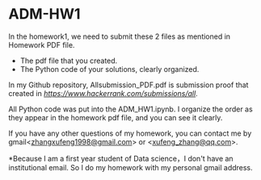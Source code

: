 # ADM-HW1
In the homework1, we need to submit these 2 files as mentioned in Homework PDF file.

- The pdf file that you created. 
- The Python code of your solutions, clearly organized.

In my Github repository, Allsubmission_PDF.pdf is submission proof that created in *https://www.hackerrank.com/submissions/all*.

All Python code was put into the ADM_HW1.ipynb. I organize the order as they appear in the homework pdf file, and you can see it clearly. 

If you have any other questions of my homework, you can contact me by gmail\<zhangxufeng1998@gmail.com\>  or \<xufeng_zhang@qq.com\>.

*Because I am a first year student of Data science，I don't have an institutional email. So I do my homework with my personal gmail address.
